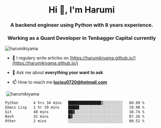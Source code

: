 <h1 align="center">Hi 👋, I'm Harumi</h1>
<h3 align="center">A backend engineer using <b>Python</b> with 8 years experience.</h3>
<h3 align="center">Working as a Quant Developer in <b>Tenbagger Capital</b> currently</h3>

<p align="left"> <img src="https://komarev.com/ghpvc/?username=harumikiyama" alt="harumikiyama" /> </p>


- 📝 I regulary write articles on [https://harumikiyama.github.io/](https://harumikiyama.github.io/)

- 💬 Ask me about **everything your want to ask**

- 📫 How to reach me **lucisu0720@hotmail.com**

<p>&nbsp;<img align="center" src="https://github-readme-stats.vercel.app/api?username=harumikiyama&show_icons=true" alt="harumikiyama" /></p>


<!--START_SECTION:waka-->

```txt
Python       4 hrs 34 mins   ███████████████▒░░░░░░░░░   60.99 %
Emacs Lisp   1 hr 29 mins    █████░░░░░░░░░░░░░░░░░░░░   19.98 %
Git          48 mins         ██▓░░░░░░░░░░░░░░░░░░░░░░   10.74 %
Bash         32 mins         █▓░░░░░░░░░░░░░░░░░░░░░░░   07.26 %
Other        2 mins          ░░░░░░░░░░░░░░░░░░░░░░░░░   00.52 %
```

<!--END_SECTION:waka-->
